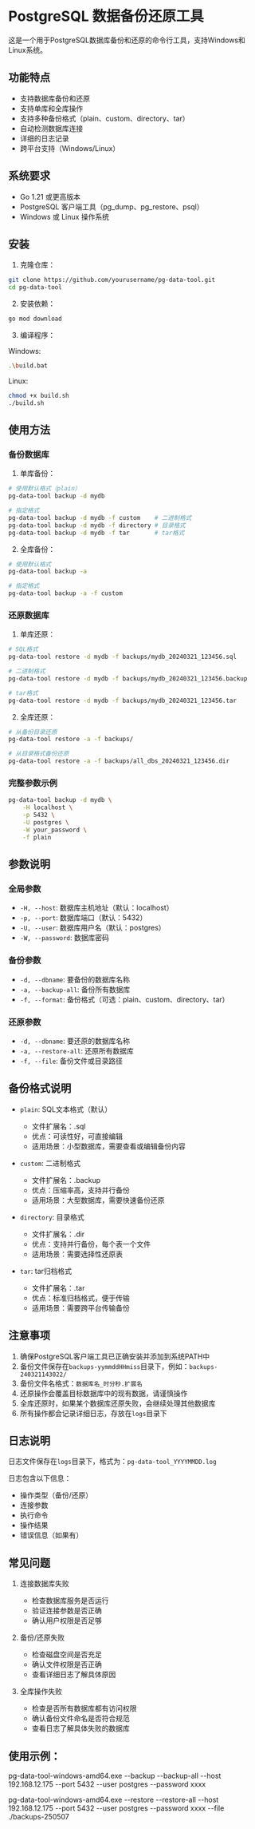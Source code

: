 # PostgreSQL 数据备份还原工具

这是一个用于PostgreSQL数据库备份和还原的命令行工具，支持Windows和Linux系统。

## 功能特点

- 支持数据库备份和还原
- 支持单库和全库操作
- 支持多种备份格式（plain、custom、directory、tar）
- 自动检测数据库连接
- 详细的日志记录
- 跨平台支持（Windows/Linux）

## 系统要求

- Go 1.21 或更高版本
- PostgreSQL 客户端工具（pg_dump、pg_restore、psql）
- Windows 或 Linux 操作系统

## 安装

1. 克隆仓库：
```bash
git clone https://github.com/yourusername/pg-data-tool.git
cd pg-data-tool
```

2. 安装依赖：
```bash
go mod download
```

3. 编译程序：

Windows:
```bash
.\build.bat
```

Linux:
```bash
chmod +x build.sh
./build.sh
```

## 使用方法

### 备份数据库

1. 单库备份：
```bash
# 使用默认格式（plain）
pg-data-tool backup -d mydb

# 指定格式
pg-data-tool backup -d mydb -f custom    # 二进制格式
pg-data-tool backup -d mydb -f directory # 目录格式
pg-data-tool backup -d mydb -f tar       # tar格式
```

2. 全库备份：
```bash
# 使用默认格式
pg-data-tool backup -a

# 指定格式
pg-data-tool backup -a -f custom
```

### 还原数据库

1. 单库还原：
```bash
# SQL格式
pg-data-tool restore -d mydb -f backups/mydb_20240321_123456.sql

# 二进制格式
pg-data-tool restore -d mydb -f backups/mydb_20240321_123456.backup

# tar格式
pg-data-tool restore -d mydb -f backups/mydb_20240321_123456.tar
```

2. 全库还原：
```bash
# 从备份目录还原
pg-data-tool restore -a -f backups/

# 从目录格式备份还原
pg-data-tool restore -a -f backups/all_dbs_20240321_123456.dir
```

### 完整参数示例

```bash
pg-data-tool backup -d mydb \
    -H localhost \
    -p 5432 \
    -U postgres \
    -W your_password \
    -f plain
```

## 参数说明

### 全局参数
- `-H, --host`: 数据库主机地址（默认：localhost）
- `-p, --port`: 数据库端口（默认：5432）
- `-U, --user`: 数据库用户名（默认：postgres）
- `-W, --password`: 数据库密码

### 备份参数
- `-d, --dbname`: 要备份的数据库名称
- `-a, --backup-all`: 备份所有数据库
- `-f, --format`: 备份格式（可选：plain、custom、directory、tar）

### 还原参数
- `-d, --dbname`: 要还原的数据库名称
- `-a, --restore-all`: 还原所有数据库
- `-f, --file`: 备份文件或目录路径

## 备份格式说明

- `plain`: SQL文本格式（默认）
  - 文件扩展名：.sql
  - 优点：可读性好，可直接编辑
  - 适用场景：小型数据库，需要查看或编辑备份内容

- `custom`: 二进制格式
  - 文件扩展名：.backup
  - 优点：压缩率高，支持并行备份
  - 适用场景：大型数据库，需要快速备份还原

- `directory`: 目录格式
  - 文件扩展名：.dir
  - 优点：支持并行备份，每个表一个文件
  - 适用场景：需要选择性还原表

- `tar`: tar归档格式
  - 文件扩展名：.tar
  - 优点：标准归档格式，便于传输
  - 适用场景：需要跨平台传输备份

## 注意事项

1. 确保PostgreSQL客户端工具已正确安装并添加到系统PATH中
2. 备份文件保存在`backups-yymmddHHmiss`目录下，例如：`backups-240321143022/`
3. 备份文件名格式：`数据库名_时分秒.扩展名`
4. 还原操作会覆盖目标数据库中的现有数据，请谨慎操作
5. 全库还原时，如果某个数据库还原失败，会继续处理其他数据库
6. 所有操作都会记录详细日志，存放在`logs`目录下

## 日志说明

日志文件保存在`logs`目录下，格式为：`pg-data-tool_YYYYMMDD.log`

日志包含以下信息：
- 操作类型（备份/还原）
- 连接参数
- 执行命令
- 操作结果
- 错误信息（如果有）

## 常见问题

1. 连接数据库失败
   - 检查数据库服务是否运行
   - 验证连接参数是否正确
   - 确认用户权限是否足够

2. 备份/还原失败
   - 检查磁盘空间是否充足
   - 确认文件权限是否正确
   - 查看详细日志了解具体原因

3. 全库操作失败
   - 检查是否所有数据库都有访问权限
   - 确认备份文件命名是否符合规范
   - 查看日志了解具体失败的数据库 


## 使用示例：

pg-data-tool-windows-amd64.exe --backup --backup-all --host 192.168.12.175 --port 5432 --user postgres --password xxxx

pg-data-tool-windows-amd64.exe --restore --restore-all --host 192.168.12.175 --port 5432 --user postgres --password xxxx --file ./backups-250507
